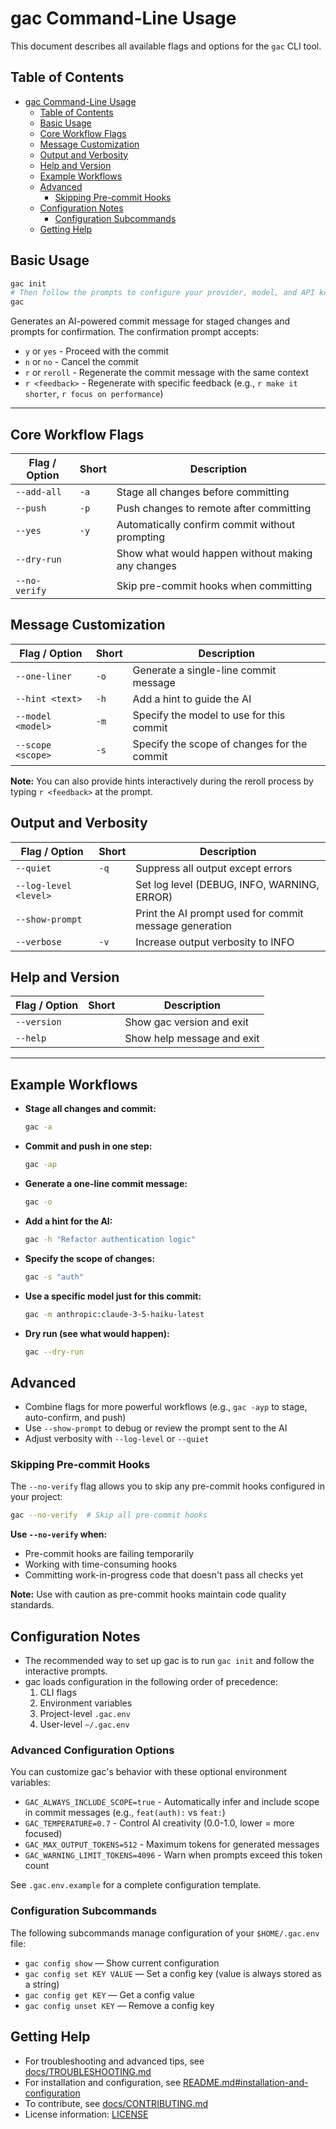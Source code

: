# gac Command-Line Usage

This document describes all available flags and options for the `gac` CLI tool.

## Table of Contents

- [gac Command-Line Usage](#gac-command-line-usage)
  - [Table of Contents](#table-of-contents)
  - [Basic Usage](#basic-usage)
  - [Core Workflow Flags](#core-workflow-flags)
  - [Message Customization](#message-customization)
  - [Output and Verbosity](#output-and-verbosity)
  - [Help and Version](#help-and-version)
  - [Example Workflows](#example-workflows)
  - [Advanced](#advanced)
    - [Skipping Pre-commit Hooks](#skipping-pre-commit-hooks)
  - [Configuration Notes](#configuration-notes)
    - [Configuration Subcommands](#configuration-subcommands)
  - [Getting Help](#getting-help)

## Basic Usage

```sh
gac init
# Then follow the prompts to configure your provider, model, and API keys interactively
gac
```

Generates an AI-powered commit message for staged changes and prompts for confirmation. The confirmation prompt accepts:

- `y` or `yes` - Proceed with the commit
- `n` or `no` - Cancel the commit
- `r` or `reroll` - Regenerate the commit message with the same context
- `r <feedback>` - Regenerate with specific feedback (e.g., `r make it shorter`, `r focus on performance`)

---

## Core Workflow Flags

| Flag / Option | Short | Description                                       |
| ------------- | ----- | ------------------------------------------------- |
| `--add-all`   | `-a`  | Stage all changes before committing               |
| `--push`      | `-p`  | Push changes to remote after committing           |
| `--yes`       | `-y`  | Automatically confirm commit without prompting    |
| `--dry-run`   |       | Show what would happen without making any changes |
| `--no-verify` |       | Skip pre-commit hooks when committing             |

## Message Customization

| Flag / Option     | Short | Description                                 |
| ----------------- | ----- | ------------------------------------------- |
| `--one-liner`     | `-o`  | Generate a single-line commit message       |
| `--hint <text>`   | `-h`  | Add a hint to guide the AI                  |
| `--model <model>` | `-m`  | Specify the model to use for this commit    |
| `--scope <scope>` | `-s`  | Specify the scope of changes for the commit |

**Note:** You can also provide hints interactively during the reroll process by typing `r <feedback>` at the prompt.

## Output and Verbosity

| Flag / Option         | Short | Description                                            |
| --------------------- | ----- | ------------------------------------------------------ |
| `--quiet`             | `-q`  | Suppress all output except errors                      |
| `--log-level <level>` |       | Set log level (DEBUG, INFO, WARNING, ERROR)            |
| `--show-prompt`       |       | Print the AI prompt used for commit message generation |
| `--verbose`           | `-v`  | Increase output verbosity to INFO                      |

## Help and Version

| Flag / Option | Short | Description                |
| ------------- | ----- | -------------------------- |
| `--version`   |       | Show gac version and exit  |
| `--help`      |       | Show help message and exit |

---

## Example Workflows

- **Stage all changes and commit:**

  ```sh
  gac -a
  ```

- **Commit and push in one step:**

  ```sh
  gac -ap
  ```

- **Generate a one-line commit message:**

  ```sh
  gac -o
  ```

- **Add a hint for the AI:**

  ```sh
  gac -h "Refactor authentication logic"
  ```

- **Specify the scope of changes:**

  ```sh
  gac -s "auth"
  ```

- **Use a specific model just for this commit:**

  ```sh
  gac -m anthropic:claude-3-5-haiku-latest
  ```

- **Dry run (see what would happen):**

  ```sh
  gac --dry-run
  ```

## Advanced

- Combine flags for more powerful workflows (e.g., `gac -ayp` to stage, auto-confirm, and push)
- Use `--show-prompt` to debug or review the prompt sent to the AI
- Adjust verbosity with `--log-level` or `--quiet`

### Skipping Pre-commit Hooks

The `--no-verify` flag allows you to skip any pre-commit hooks configured in your project:

```sh
gac --no-verify  # Skip all pre-commit hooks
```

**Use `--no-verify` when:**

- Pre-commit hooks are failing temporarily
- Working with time-consuming hooks
- Committing work-in-progress code that doesn't pass all checks yet

**Note:** Use with caution as pre-commit hooks maintain code quality standards.

## Configuration Notes

- The recommended way to set up gac is to run `gac init` and follow the interactive prompts.
- gac loads configuration in the following order of precedence:
  1. CLI flags
  2. Environment variables
  3. Project-level `.gac.env`
  4. User-level `~/.gac.env`

### Advanced Configuration Options

You can customize gac's behavior with these optional environment variables:

- `GAC_ALWAYS_INCLUDE_SCOPE=true` - Automatically infer and include scope in commit messages (e.g., `feat(auth):` vs `feat:`)
- `GAC_TEMPERATURE=0.7` - Control AI creativity (0.0-1.0, lower = more focused)
- `GAC_MAX_OUTPUT_TOKENS=512` - Maximum tokens for generated messages
- `GAC_WARNING_LIMIT_TOKENS=4096` - Warn when prompts exceed this token count

See `.gac.env.example` for a complete configuration template.

### Configuration Subcommands

The following subcommands manage configuration of your `$HOME/.gac.env` file:

- `gac config show` — Show current configuration
- `gac config set KEY VALUE` — Set a config key (value is always stored as a string)
- `gac config get KEY` — Get a config value
- `gac config unset KEY` — Remove a config key

## Getting Help

- For troubleshooting and advanced tips, see [docs/TROUBLESHOOTING.md](docs/TROUBLESHOOTING.md)
- For installation and configuration, see [README.md#installation-and-configuration](README.md#installation-and-configuration)
- To contribute, see [docs/CONTRIBUTING.md](docs/CONTRIBUTING.md)
- License information: [LICENSE](LICENSE)
